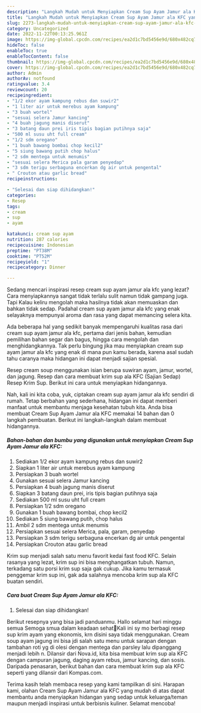 ```yaml
---
description: "Langkah Mudah untuk Menyiapkan Cream Sup Ayam Jamur ala KFC yang Menggugah Selera, Buat Buka Puasa Bikin Ngiler"
title: "Langkah Mudah untuk Menyiapkan Cream Sup Ayam Jamur ala KFC yang Menggugah Selera, Buat Buka Puasa Bikin Ngiler"
slug: 2273-langkah-mudah-untuk-menyiapkan-cream-sup-ayam-jamur-ala-kfc-yang-menggugah-selera-buat-buka-puasa-bikin-ngiler
category: Uncategorized
date: 2022-11-22T00:13:25.961Z
image: https://img-global.cpcdn.com/recipes/ea2d1c7bd5456e9d/680x482cq70/cream-sup-ayam-jamur-ala-kfc-foto-resep-utama.jpg
hideToc: false
enableToc: true
enableTocContent: false
thumbnail: https://img-global.cpcdn.com/recipes/ea2d1c7bd5456e9d/680x482cq70/cream-sup-ayam-jamur-ala-kfc-foto-resep-utama.jpg
cover: https://img-global.cpcdn.com/recipes/ea2d1c7bd5456e9d/680x482cq70/cream-sup-ayam-jamur-ala-kfc-foto-resep-utama.jpg
author: Admin
authorAv: notfound
ratingvalue: 3.4
reviewcount: 20
recipeingredient:
- "1/2 ekor ayam kampung rebus dan suwir2"
- "1 liter air untuk merebus ayam kampung"
- "3 buah wortel"
- "sesuai selera Jamur kancing"
- "4 buah jagung manis diserut"
- "3 batang daun prei iris tipis bagian putihnya saja"
- "500 ml susu uht full cream"
- "1/2 sdm oregano"
- "1 buah bawang bombai chop kecil2"
- "5 siung bawang putih chop halus"
- "2 sdm mentega untuk menumis"
- "sesuai selera Merica pala garam penyedap"
- "3 sdm terigu serbaguna encerkan dg air untuk pengental"
- " Crouton atau garlic bread"
recipeinstructions:

- "Selesai dan siap dihidangkan!"
categories:
- Resep
tags:
- cream
- sup
- ayam

katakunci: cream sup ayam 
nutrition: 287 calories
recipecuisine: Indonesian
preptime: "PT38M"
cooktime: "PT52M"
recipeyield: "1"
recipecategory: Dinner

---
```



Sedang mencari inspirasi resep cream sup ayam jamur ala kfc yang lezat? Cara menyiapkannya sangat tidak terlalu sulit namun tidak gampang juga. Tapi Kalau keliru mengolah maka hasilnya tidak akan memuaskan dan bahkan tidak sedap. Padahal cream sup ayam jamur ala kfc yang enak selayaknya mempunyai aroma dan rasa yang dapat memancing selera kita.


Ada beberapa hal yang sedikit banyak mempengaruhi kualitas rasa dari cream sup ayam jamur ala kfc, pertama dari jenis bahan, kemudian pemilihan bahan segar dan bagus, hingga cara mengolah dan menghidangkannya. Tak perlu bingung jika mau menyiapkan cream sup ayam jamur ala kfc yang enak di mana pun kamu berada, karena asal sudah tahu caranya maka hidangan ini dapat menjadi sajian spesial.

Resep cream soup menggunakan isian berupa suwiran ayam, jamur, wortel, dan jagung. Resep dan cara membuat krim sup ala KFC (Sajian Sedap) Resep Krim Sup. Berikut ini cara untuk menyiapkan hidangannya.


Nah, kali ini kita coba, yuk, ciptakan cream sup ayam jamur ala kfc sendiri di rumah. Tetap berbahan yang sederhana, hidangan ini dapat memberi manfaat untuk membantu menjaga kesehatan tubuh kita. Anda bisa membuat Cream Sup Ayam Jamur ala KFC memakai 14 bahan dan 0 langkah pembuatan. Berikut ini langkah-langkah dalam membuat hidangannya.

<!--inarticleads1-->

##### Bahan-bahan dan bumbu yang digunakan untuk menyiapkan Cream Sup Ayam Jamur ala KFC:

1. Sediakan 1/2 ekor ayam kampung rebus dan suwir2
1. Siapkan 1 liter air untuk merebus ayam kampung
1. Persiapkan 3 buah wortel
1. Gunakan sesuai selera Jamur kancing
1. Persiapkan 4 buah jagung manis diserut
1. Siapkan 3 batang daun prei, iris tipis bagian putihnya saja
1. Sediakan 500 ml susu uht full cream
1. Persiapkan 1/2 sdm oregano
1. Gunakan 1 buah bawang bombai, chop kecil2
1. Sediakan 5 siung bawang putih, chop halus
1. Ambil 2 sdm mentega untuk menumis
1. Persiapkan sesuai selera Merica, pala, garam, penyedap
1. Persiapkan 3 sdm terigu serbaguna encerkan dg air untuk pengental
1. Persiapkan  Crouton atau garlic bread


Krim sup menjadi salah satu menu favorit kedai fast food KFC. Selain rasanya yang lezat, krim sup ini bisa menghangatkan tubuh. Namun, terkadang satu porsi krim sup saja gak cukup. Jika kamu termasuk penggemar krim sup ini, gak ada salahnya mencoba krim sup ala KFC buatan sendiri. 

<!--inarticleads2-->

##### Cara buat Cream Sup Ayam Jamur ala KFC:


1. Selesai dan siap dihidangkan!

Berikut resepnya yang bisa jadi panduanmu. Hallo selamat hari minggu semua ️Semoga smua dalam keadaan sehat🙏Kali ini sy mo berbagi resep sup krim ayam yang ekonomis, krn disini saya tidak menggunakan. Cream soup ayam jagung ini bisa jdi salah satu menu untuk sarapan dengan tambahan roti yg di olesi dengan mentega dan parsley lalu dipanggang menjadi lebih n. Dilansir dari Nova.id, kita bisa membuat krim sup ala KFC dengan campuran jagung, daging ayam rebus, jamur kancing, dan sosis. Daripada penasaran, berikut bahan dan cara membuat krim sup ala KFC seperti yang dilansir dari Kompas.com. 

Terima kasih telah membaca resep yang kami tampilkan di sini. Harapan kami, olahan Cream Sup Ayam Jamur ala KFC yang mudah di atas dapat membantu anda menyiapkan hidangan yang sedap untuk keluarga/teman maupun menjadi inspirasi untuk berbisnis kuliner. Selamat mencoba!
